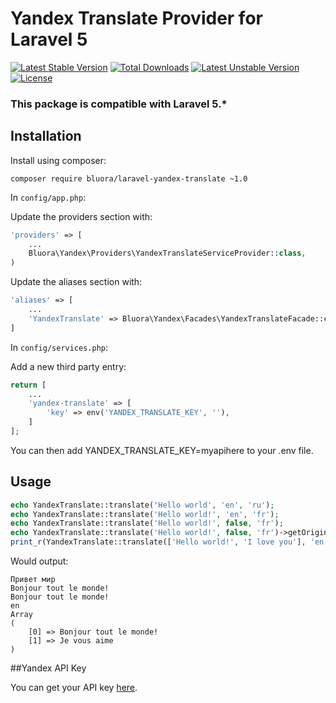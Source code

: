 # Yandex Translate Provider for Laravel 5

[![Latest Stable Version](https://poser.pugx.org/bluora/laravel-yandex-translate/v/stable.svg)](https://packagist.org/packages/bluora/laravel-yandex-translate) [![Total Downloads](https://poser.pugx.org/bluora/laravel-yandex-translate/downloads.svg)](https://packagist.org/packages/bluora/laravel-yandex-translate) [![Latest Unstable Version](https://poser.pugx.org/bluora/laravel-yandex-translate/v/unstable.svg)](https://packagist.org/packages/bluora/laravel-yandex-translate) [![License](https://poser.pugx.org/bluora/laravel-yandex-translate/license.svg)](https://packagist.org/packages/bluora/laravel-yandex-translate)

### This package is compatible with Laravel 5.*

## Installation

Install using composer:

```
composer require bluora/laravel-yandex-translate ~1.0
```

In `config/app.php`:

Update the providers section with:

```php
'providers' => [
    ...
    Bluora\Yandex\Providers\YandexTranslateServiceProvider::class,
)
```

Update the aliases section with:

```php
'aliases' => [
    ...
    'YandexTranslate' => Bluora\Yandex\Facades\YandexTranslateFacade::class,
]

```

In `config/services.php`:

Add a new third party entry:

```php
return [
    ...
    'yandex-translate' => [
        'key' => env('YANDEX_TRANSLATE_KEY', ''),
    ]
];
```
You can then add YANDEX_TRANSLATE_KEY=myapihere to your .env file.

## Usage

```php
echo YandexTranslate::translate('Hello world', 'en', 'ru');
echo YandexTranslate::translate('Hello world!', 'en', 'fr');
echo YandexTranslate::translate('Hello world!', false, 'fr');
echo YandexTranslate::translate('Hello world!', false, 'fr')->getOriginalLanguage();
print_r(YandexTranslate::translate(['Hello world!', 'I love you'], 'en', 'fr'));
```

Would output:
```
Привет мир
Bonjour tout le monde!
Bonjour tout le monde!
en
Array
(
    [0] => Bonjour tout le monde!
    [1] => Je vous aime
)

```

##Yandex API Key

You can get your API key [here](http://api.yandex.com/key/form.xml?service=trnsl).
